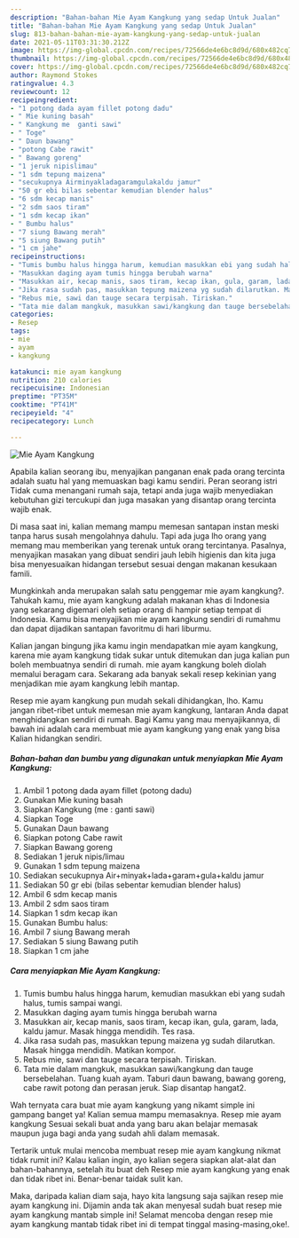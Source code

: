 ```yaml
---
description: "Bahan-bahan Mie Ayam Kangkung yang sedap Untuk Jualan"
title: "Bahan-bahan Mie Ayam Kangkung yang sedap Untuk Jualan"
slug: 813-bahan-bahan-mie-ayam-kangkung-yang-sedap-untuk-jualan
date: 2021-05-11T03:31:30.212Z
image: https://img-global.cpcdn.com/recipes/72566de4e6bc8d9d/680x482cq70/mie-ayam-kangkung-foto-resep-utama.jpg
thumbnail: https://img-global.cpcdn.com/recipes/72566de4e6bc8d9d/680x482cq70/mie-ayam-kangkung-foto-resep-utama.jpg
cover: https://img-global.cpcdn.com/recipes/72566de4e6bc8d9d/680x482cq70/mie-ayam-kangkung-foto-resep-utama.jpg
author: Raymond Stokes
ratingvalue: 4.3
reviewcount: 12
recipeingredient:
- "1 potong dada ayam fillet potong dadu"
- " Mie kuning basah"
- " Kangkung me  ganti sawi"
- " Toge"
- " Daun bawang"
- "potong Cabe rawit"
- " Bawang goreng"
- "1 jeruk nipislimau"
- "1 sdm tepung maizena"
- "secukupnya Airminyakladagaramgulakaldu jamur"
- "50 gr ebi bilas sebentar kemudian blender halus"
- "6 sdm kecap manis"
- "2 sdm saos tiram"
- "1 sdm kecap ikan"
- " Bumbu halus"
- "7 siung Bawang merah"
- "5 siung Bawang putih"
- "1 cm jahe"
recipeinstructions:
- "Tumis bumbu halus hingga harum, kemudian masukkan ebi yang sudah halus, tumis sampai wangi."
- "Masukkan daging ayam tumis hingga berubah warna"
- "Masukkan air, kecap manis, saos tiram, kecap ikan, gula, garam, lada, kaldu jamur. Masak hingga mendidih. Tes rasa."
- "Jika rasa sudah pas, masukkan tepung maizena yg sudah dilarutkan. Masak hingga mendidih. Matikan kompor."
- "Rebus mie, sawi dan tauge secara terpisah. Tiriskan."
- "Tata mie dalam mangkuk, masukkan sawi/kangkung dan tauge bersebelahan. Tuang kuah ayam. Taburi daun bawang, bawang goreng, cabe rawit potong dan perasan jeruk. Siap disantap hangat2."
categories:
- Resep
tags:
- mie
- ayam
- kangkung

katakunci: mie ayam kangkung 
nutrition: 210 calories
recipecuisine: Indonesian
preptime: "PT35M"
cooktime: "PT41M"
recipeyield: "4"
recipecategory: Lunch

---
```



![Mie Ayam Kangkung](https://img-global.cpcdn.com/recipes/72566de4e6bc8d9d/680x482cq70/mie-ayam-kangkung-foto-resep-utama.jpg)

Apabila kalian seorang ibu, menyajikan panganan enak pada orang tercinta adalah suatu hal yang memuaskan bagi kamu sendiri. Peran seorang istri Tidak cuma menangani rumah saja, tetapi anda juga wajib menyediakan kebutuhan gizi tercukupi dan juga masakan yang disantap orang tercinta wajib enak.

Di masa  saat ini, kalian memang mampu memesan santapan instan meski tanpa harus susah mengolahnya dahulu. Tapi ada juga lho orang yang memang mau memberikan yang terenak untuk orang tercintanya. Pasalnya, menyajikan masakan yang dibuat sendiri jauh lebih higienis dan kita juga bisa menyesuaikan hidangan tersebut sesuai dengan makanan kesukaan famili. 



Mungkinkah anda merupakan salah satu penggemar mie ayam kangkung?. Tahukah kamu, mie ayam kangkung adalah makanan khas di Indonesia yang sekarang digemari oleh setiap orang di hampir setiap tempat di Indonesia. Kamu bisa menyajikan mie ayam kangkung sendiri di rumahmu dan dapat dijadikan santapan favoritmu di hari liburmu.

Kalian jangan bingung jika kamu ingin mendapatkan mie ayam kangkung, karena mie ayam kangkung tidak sukar untuk ditemukan dan juga kalian pun boleh membuatnya sendiri di rumah. mie ayam kangkung boleh diolah memalui beragam cara. Sekarang ada banyak sekali resep kekinian yang menjadikan mie ayam kangkung lebih mantap.

Resep mie ayam kangkung pun mudah sekali dihidangkan, lho. Kamu jangan ribet-ribet untuk memesan mie ayam kangkung, lantaran Anda dapat menghidangkan sendiri di rumah. Bagi Kamu yang mau menyajikannya, di bawah ini adalah cara membuat mie ayam kangkung yang enak yang bisa Kalian hidangkan sendiri.

<!--inarticleads1-->

##### Bahan-bahan dan bumbu yang digunakan untuk menyiapkan Mie Ayam Kangkung:

1. Ambil 1 potong dada ayam fillet (potong dadu)
1. Gunakan  Mie kuning basah
1. Siapkan  Kangkung (me : ganti sawi)
1. Siapkan  Toge
1. Gunakan  Daun bawang
1. Siapkan potong Cabe rawit
1. Siapkan  Bawang goreng
1. Sediakan 1 jeruk nipis/limau
1. Gunakan 1 sdm tepung maizena
1. Sediakan secukupnya Air+minyak+lada+garam+gula+kaldu jamur
1. Sediakan 50 gr ebi (bilas sebentar kemudian blender halus)
1. Ambil 6 sdm kecap manis
1. Ambil 2 sdm saos tiram
1. Siapkan 1 sdm kecap ikan
1. Gunakan  Bumbu halus:
1. Ambil 7 siung Bawang merah
1. Sediakan 5 siung Bawang putih
1. Siapkan 1 cm jahe




<!--inarticleads2-->

##### Cara menyiapkan Mie Ayam Kangkung:

1. Tumis bumbu halus hingga harum, kemudian masukkan ebi yang sudah halus, tumis sampai wangi.
1. Masukkan daging ayam tumis hingga berubah warna
1. Masukkan air, kecap manis, saos tiram, kecap ikan, gula, garam, lada, kaldu jamur. Masak hingga mendidih. Tes rasa.
1. Jika rasa sudah pas, masukkan tepung maizena yg sudah dilarutkan. Masak hingga mendidih. Matikan kompor.
1. Rebus mie, sawi dan tauge secara terpisah. Tiriskan.
1. Tata mie dalam mangkuk, masukkan sawi/kangkung dan tauge bersebelahan. Tuang kuah ayam. Taburi daun bawang, bawang goreng, cabe rawit potong dan perasan jeruk. Siap disantap hangat2.




Wah ternyata cara buat mie ayam kangkung yang nikamt simple ini gampang banget ya! Kalian semua mampu memasaknya. Resep mie ayam kangkung Sesuai sekali buat anda yang baru akan belajar memasak maupun juga bagi anda yang sudah ahli dalam memasak.

Tertarik untuk mulai mencoba membuat resep mie ayam kangkung nikmat tidak rumit ini? Kalau kalian ingin, ayo kalian segera siapkan alat-alat dan bahan-bahannya, setelah itu buat deh Resep mie ayam kangkung yang enak dan tidak ribet ini. Benar-benar taidak sulit kan. 

Maka, daripada kalian diam saja, hayo kita langsung saja sajikan resep mie ayam kangkung ini. Dijamin anda tak akan menyesal sudah buat resep mie ayam kangkung mantab simple ini! Selamat mencoba dengan resep mie ayam kangkung mantab tidak ribet ini di tempat tinggal masing-masing,oke!.

